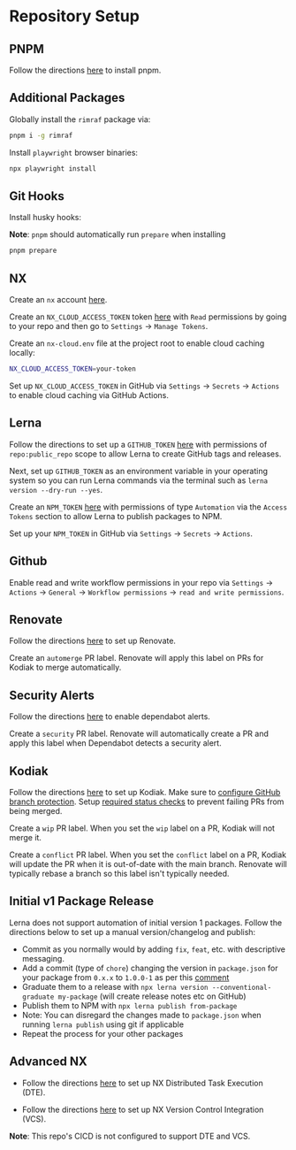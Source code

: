# Repository Setup

## PNPM

Follow the directions [here](https://pnpm.io/installation) to install pnpm.

## Additional Packages

Globally install the `rimraf` package via:

```bash
pnpm i -g rimraf
```

Install `playwright` browser binaries:

```bash
npx playwright install
```

## Git Hooks

Install husky hooks:

**Note**: `pnpm` should automatically run `prepare` when installing

```bash
pnpm prepare
```

## NX

Create an `nx` account [here](https://cloud.nx.app/).

Create an `NX_CLOUD_ACCESS_TOKEN` token [here](https://cloud.nx.app/) with `Read` permissions by going to your repo and then go to `Settings` -> `Manage Tokens`.

Create an `nx-cloud.env` file at the project root to enable cloud caching locally:

```bash
NX_CLOUD_ACCESS_TOKEN=your-token
```

Set up `NX_CLOUD_ACCESS_TOKEN` in GitHub via `Settings` -> `Secrets` -> `Actions` to enable cloud caching via GitHub Actions.

## Lerna

Follow the directions to set up a `GITHUB_TOKEN` [here](https://github.com/lerna-lite/lerna-lite/blob/main/packages/version/README.md#remote-client-auth-tokens) with permissions of `repo:public_repo` scope to allow Lerna to create GitHub tags and releases.

Next, set up `GITHUB_TOKEN` as an environment variable in your operating system so you can run Lerna commands via the terminal such as `lerna version --dry-run --yes`.

Create an `NPM_TOKEN` [here](https://www.npmjs.com) with permissions of type `Automation` via the `Access Tokens` section to allow Lerna to publish packages to NPM.

Set up your `NPM_TOKEN` in GitHub via `Settings` -> `Secrets` -> `Actions`.

## Github

Enable read and write workflow permissions in your repo via `Settings` -> `Actions` -> `General` -> `Workflow permissions` -> `read and write permissions`.

## Renovate

Follow the directions [here](https://github.com/renovatebot/tutorial) to set up Renovate.

Create an `automerge` PR label. Renovate will apply this label on PRs for Kodiak to merge automatically.

## Security Alerts

Follow the directions [here](https://docs.github.com/en/code-security/dependabot/dependabot-alerts/configuring-dependabot-alerts#enabling-or-disabling-dependabot-alerts-for-new-repositories) to enable dependabot alerts.

Create a `security` PR label. Renovate will automatically create a PR and apply this label when Dependabot detects a security alert.

## Kodiak

Follow the directions [here](https://kodiakhq.com/docs/quickstart) to set up Kodiak. Make sure to [configure GitHub branch protection](https://help.github.com/en/articles/configuring-protected-branches). Setup [required status checks](https://docs.github.com/en/github/administering-a-repository/enabling-required-status-checks) to prevent failing PRs from being merged.

Create a `wip` PR label. When you set the `wip` label on a PR, Kodiak will not merge it.

Create a `conflict` PR label. When you set the `conflict` label on a PR, Kodiak will update the PR when it is out-of-date with the main branch. Renovate will typically rebase a branch so this label isn't typically needed.

## Initial v1 Package Release

Lerna does not support automation of initial version 1 packages. Follow the directions below to set up a manual version/changelog and publish:

- Commit as you normally would by adding `fix`, `feat`, etc. with descriptive messaging.
- Add a commit (type of `chore`) changing the version in `package.json` for your package from `0.x.x` to `1.0.0-1` as per this [comment](https://github.com/lerna/lerna/pull/2486#discussion_r389792137)
- Graduate them to a release with `npx lerna version --conventional-graduate my-package` (will create release notes etc on GitHub)
- Publish them to NPM with `npx lerna publish from-package`
- Note: You can disregard the changes made to `package.json` when running `lerna publish` using git if applicable
- Repeat the process for your other packages

## Advanced NX

- Follow the directions [here](https://nx.dev/nx-cloud/recipes/set-up/monorepo-ci-github-actions#distributed-task-execution-with-nx-cloud) to set up NX Distributed Task Execution (DTE).

- Follow the directions [here](https://nx.dev/ci/recipes/source-control-integration/github) to set up NX Version Control Integration (VCS).

**Note**: This repo's CICD is not configured to support DTE and VCS.

